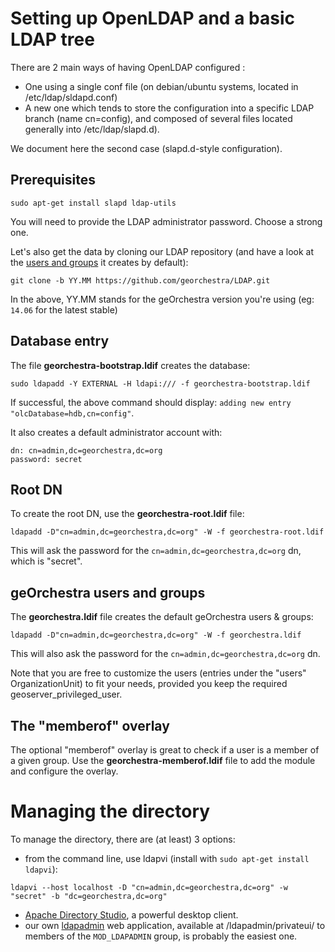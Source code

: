 # Setting up OpenLDAP and a basic LDAP tree

There are 2 main ways of having OpenLDAP configured :
 * One using a single conf file (on debian/ubuntu systems, located in /etc/ldap/sldapd.conf)
 * A new one which tends to store the configuration into a specific LDAP branch (name cn=config), and composed of several files located generally into /etc/ldap/slapd.d).

We document here the second case (slapd.d-style configuration).


## Prerequisites

```
sudo apt-get install slapd ldap-utils
```

You will need to provide the LDAP administrator password. Choose a strong one.


Let's also get the data by cloning our LDAP repository (and have a look at the [users and groups](https://github.com/georchestra/LDAP/blob/master/README.md) it creates by default):
```
git clone -b YY.MM https://github.com/georchestra/LDAP.git
```
In the above, YY.MM stands for the geOrchestra version you're using (eg: ```14.06``` for the latest stable)


## Database entry

The file **georchestra-bootstrap.ldif** creates the database:

```
sudo ldapadd -Y EXTERNAL -H ldapi:/// -f georchestra-bootstrap.ldif
```

If successful, the above command should display: ```adding new entry "olcDatabase=hdb,cn=config"```.

It also creates a default administrator account with:
```
dn: cn=admin,dc=georchestra,dc=org
password: secret
```


## Root DN

To create the root DN, use the **georchestra-root.ldif** file:

```
ldapadd -D"cn=admin,dc=georchestra,dc=org" -W -f georchestra-root.ldif
```

This will ask the password for the ```cn=admin,dc=georchestra,dc=org``` dn, which is "secret".



## geOrchestra users and groups

The **georchestra.ldif** file creates the default geOrchestra users & groups:

```
ldapadd -D"cn=admin,dc=georchestra,dc=org" -W -f georchestra.ldif
```

This will also ask the password for the ```cn=admin,dc=georchestra,dc=org``` dn.


Note that you are free to customize the users (entries under the "users" OrganizationUnit) to fit your needs, provided you keep the required geoserver_privileged_user.


## The "memberof" overlay

The optional "memberof" overlay is great to check if a user is a member of a given group.
Use the **georchestra-memberof.ldif** file to add the module and configure the overlay.


# Managing the directory

To manage the directory, there are (at least) 3 options:

 * from the command line, use ldapvi (install with ```sudo apt-get install ldapvi```):

```
ldapvi --host localhost -D "cn=admin,dc=georchestra,dc=org" -w "secret" -b "dc=georchestra,dc=org"
```

 * [Apache Directory Studio](http://directory.apache.org/studio/), a powerful desktop client.
 * our own [ldapadmin](/ldapadmin/README.md) web application, available at /ldapadmin/privateui/ to  members of the ```MOD_LDAPADMIN``` group, is probably the easiest one.
